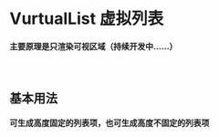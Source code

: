 <script setup>
import demo1 from './demo1.vue'
// import Attributes from './Attributes.vue'
import preview from '@/components/preview.vue'
</script>

# VurtualList 虚拟列表

#### 主要原理是只渲染可视区域（持续开发中......）

<br/>

## 基本用法

#### 可生成高度固定的列表项，也可生成高度不固定的列表项

<div class="componetnsBox">
  <demo1/>
</div>
<preview compName="VurtualList" demoName="demo1"/>


<!-- ## Attributes 参数 -->

<!-- <Attributes/> -->
<br/>
